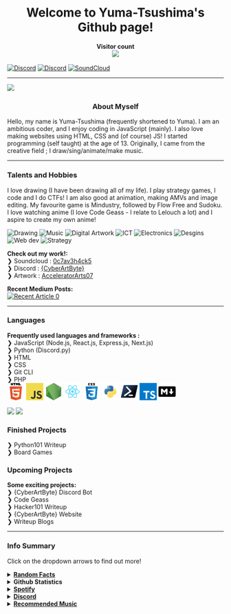  <body>
      <h1 style="text-align:center">Welcome to Yuma-Tsushima's Github page!</h1>
      <p></p>
   </body>
   
  <p align="center"> 
  <b>Visitor count </b><br>
  <img src="https://profile-counter.glitch.me/Yuma-Tsushima07/count.svg" /
       </p>
 

 
[![Discord](https://img.shields.io/badge/C2's%20Place-Join%20us%20for%20a%20chat-blue.svg?style=for-the-badge&logo=discord)](https://disboard.org/server/711260885531885648)
[![Discord](https://img.shields.io/badge/Join%20to%20chat-CyberArtByte-blue.svg?style=for-the-badge&logo=discord)](https://discord.gg/mNAWykv67W)
[![SoundCloud](https://img.shields.io/badge/Sound-Cloud-red.svg?style=for-the-badge&logo=soundcloud)](https://soundcloud.com/0c7av3h4ck5)

---
<img src="https://github.com/Yuma-Tsushima07/Yuma-Tsushima07/blob/main/assets/terminalpython.png">

<body>
      <h3 style="text-align:center">About Myself</h3>
      <p>Hello, my name is Yuma-Tsushima (frequently shortened to Yuma). I am an ambitious coder, and I enjoy coding in JavaScript (mainly). I also love making websites using HTML, CSS and (of course) JS! I started programming (self taught) at the age of 13. Originally, I came from the creative field ; I draw/sing/animate/make music.  </p>
   </body>
   
   ---

### Talents and Hobbies
<p>I love drawing (I have been drawing all of my life). I play strategy games, I code and I do CTFs! I am also good at animation, making AMVs and image editing. My favourite game is Mindustry, followed by Flow Free and Sudoku. I love watching anime (I love Code Geass - I relate to Lelouch a lot) and I aspire to create my own anime!</p>

![Drawing](https://img.shields.io/static/v1?style=flat-square&label=%E2%A0%80&color=555&labelColor=%23e34c26&message=Drawing%20|%20A*)
![Music](https://img.shields.io/static/v1?style=flat-square&label=%E2%A0%80&color=555&labelColor=%23563d7c&message=Music%20|%20B)
![Digital Artwork](https://img.shields.io/static/v1?style=flat-square&label=%E2%A0%80&color=555&labelColor=%232b7489&message=Digital%20Artwork%20|%2080%)
![ICT](https://img.shields.io/static/v1?style=flat-square&label=%E2%A0%80&color=555&labelColor=68A063&message=ICT%20|%20A)
![Electronics](https://img.shields.io/static/v1?style=flat-square&label=%E2%A0%80&color=555&labelColor=61DBFB&message=Electronics%20|%20A)
![Desgins](https://img.shields.io/static/v1?style=flat-square&label=%E2%A0%80&color=555&labelColor=306998&message=Designs%20|%2085%)
![Web dev](https://img.shields.io/static/v1?style=flat-square&label=%E2%A0%80&color=555&labelColor=602C50&message=Web%20Development%20|%2080%)
![Strategy](https://img.shields.io/static/v1?style=flat-square&label=%E2%A0%80&color=555&labelColor=764abc&message=Strategy%20|%2095%)

<b> Check out my work!: </b> <br>
❯ Soundcloud : [0c7av3h4ck5](https://soundcloud.com/0c7av3h4ck5) <br>
❯ Discord : [{CyberArtByte}](https://discord.gg/mNAWykv67W)  <br>
❯ Artwork : [AcceleratorArts07](https://medibang.com/u/AcceleratorArts07/) <br>

<b>Recent Medium Posts: </b> <br>
<a target="_blank" href="https://github-readme-medium-recent-article.vercel.app/medium/@0xv37r1x3r/0"><img src="https://github-readme-medium-recent-article.vercel.app/medium/@0xv37r1x3r/0" alt="Recent Article 0"> </a>
 
---

 
### Languages

<b> Frequently used languages and frameworks :</b> <br>
❯ JavaScript (Node.js, React.js, Express.js, Next.js) <br>
❯ Python (Discord.py) <br>
❯ HTML <br>
❯ CSS <br>
❯ Git CLI <br>
❯ PHP <br>
<img src="https://raw.githubusercontent.com/github/explore/80688e429a7d4ef2fca1e82350fe8e3517d3494d/topics/html/html.png" alt="html5" width="40" height="40"/>
<img src="https://raw.githubusercontent.com/github/explore/80688e429a7d4ef2fca1e82350fe8e3517d3494d/topics/javascript/javascript.png" alt="javascript" width="40" height="40"/> <img src="https://raw.githubusercontent.com/github/explore/80688e429a7d4ef2fca1e82350fe8e3517d3494d/topics/nodejs/nodejs.png" alt="nodejs" width="40" height="40"/>
<img src="https://raw.githubusercontent.com/github/explore/80688e429a7d4ef2fca1e82350fe8e3517d3494d/topics/react/react.png" alt="react" width="40" height="40"/>
<img src="https://raw.githubusercontent.com/github/explore/80688e429a7d4ef2fca1e82350fe8e3517d3494d/topics/css/css.png" alt="css" width="40" height="40"/>
<img src="https://raw.githubusercontent.com/github/explore/80688e429a7d4ef2fca1e82350fe8e3517d3494d/topics/python/python.png" alt="css" width="40" height="40"/>
<img src="https://raw.githubusercontent.com/github/explore/80688e429a7d4ef2fca1e82350fe8e3517d3494d/topics/powershell/powershell.png" alt="css" width="40" height="40"/>
<img src="https://raw.githubusercontent.com/github/explore/80688e429a7d4ef2fca1e82350fe8e3517d3494d/topics/typescript/typescript.png" alt="css" width="40" height="40"/>
<img src="https://raw.githubusercontent.com/github/explore/80688e429a7d4ef2fca1e82350fe8e3517d3494d/topics/markdown/markdown.png" alt="css" width="40" height="40"/>

<p>
  <img width="48%" src="https://github-readme-stats.vercel.app/api?username=Yuma-Tsushima07&show_icons=true&theme=dark" />
  <img width="48%" src="https://github-readme-streak-stats.herokuapp.com/?user=Yuma-Tsushima07&theme=dark" />
</p>



### Finished Projects
❯ Python101 Writeup <br>
❯ Board Games <br>


### Upcoming Projects

<b> Some exciting  projects: </b> <br>
❯ {CyberArtByte} Discord Bot <br>
❯ Code Geass <br>
❯ Hacker101 Writeup <br>
❯ {CyberArtByte} Website <br>
❯ Writeup Blogs <br>




---

### Info Summary 
<p> Click on the dropdown arrows to find out more! </p>


<details>
 <summary> <u><b> Random Facts </u></b> </summary>
  
 ```javascript
const Yuma-Tsushima = {
    pronouns: "He" | "Him", //yes
    code: ["Javascript", "Python", "Bash", "Shell"], 
    os: ["Windows 10", "Linux","Android"],
    linux: {
       distros: ["Ubuntu","Parrot"],
    askMeAbout: ["web dev", "tech", "anime", "music", "artwork", "animation","Ctfs","Bughunting"],
    technologies: {
       artSoftware: ["Kirta","Autodesk","Medibang"],
       backEnd: {
            js: ["node"],
        },
    },
    music: ["Classical", "Electronic","Vocaloid","Rock","EDM","Nightcore","Dubstep"],
    funFact: "If the King doesn't move his subordinates won't follow", //All hail Lelouch!!!
    quote: "It's a lie of living, life's a lie" 
};
```
  </details>              
  

 

<div align="left">
 
<details>
  <summary><b>Github Statistics</b></summary>
   
   <a href="https://github.com/Yuma-Tsushima07/Yuma-Tsushima07">
<img align="center" src="/github-metrics.svg" alt="Yuma's Stats">
<br><br>
   
  
  <!--START_SECTION:activity-->
1. ❌ Closed PR [#1](https://github.com/draco1725/Mindmaps/pull/1) in [draco1725/Mindmaps](https://github.com/draco1725/Mindmaps)
2. 💪 Opened PR [#1](https://github.com/draco1725/Mindmaps/pull/1) in [draco1725/Mindmaps](https://github.com/draco1725/Mindmaps)
3. ❗️ Opened issue [#14567](https://github.com/forem/forem/issues/14567) in [forem/forem](https://github.com/forem/forem)
4. 🗣 Commented on [#1](https://github.com/7h3-B14ck-Kn1gh75/Public-Writeups/issues/1) in [7h3-B14ck-Kn1gh75/Public-Writeups](https://github.com/7h3-B14ck-Kn1gh75/Public-Writeups)
5. 🎉 Merged PR [#1](https://github.com/7h3-B14ck-Kn1gh75/Public-Writeups/pull/1) in [7h3-B14ck-Kn1gh75/Public-Writeups](https://github.com/7h3-B14ck-Kn1gh75/Public-Writeups)
  <!--END_SECTION:activity-->
  
</details>
   </div>
   
   
   
   <details>
  <summary> <u><b> Spotify </u></b> </summary>
  
[![Spotify](https://yuma-tsushima07.vercel.app/now-playing)](https://open.spotify.com/user/Yuma-Tsushima07)
   
</details>
 
   <details>
  <summary> <u><b> Discord </u></b> </summary>
<a href="https://discord.com/users/412641051824750611">
<img height="80px" src="https://discord.c99.nl/widget/theme-3/412641051824750611.png">
</a>
</details>

<details>
  <summary> <u><b> Recommended Music </u></b> </summary>
 
 <!-- YOUTUBE:START -->
- [Cookie Run: Kingdom - "EVERYTHING YOU NEED" AmaLee (Official Song)](https://www.youtube.com/watch?v=IEBwtoXrbJQ)
- [Fullmetal Alchemist - "Undo" | English Ver | AmaLee](https://www.youtube.com/watch?v=xxlFQ5QRI40)
- [Toilet-bound Hanako-Kun - "No.7" English Ver | AmaLee & Natewantstobattle](https://www.youtube.com/watch?v=P02FnZPKvIQ)
- [Fullmetal Alchemist: Brotherhood - "Ray of Light" | English Ver | AmaLee](https://www.youtube.com/watch?v=MHgnVNmEwDU)
- [Fullmetal Alchemist - "I Will" | ENGLISH Ver | AmaLee](https://www.youtube.com/watch?v=z8YzL-Sf_8M)
<!-- YOUTUBE:END -->
</details>

 
 

